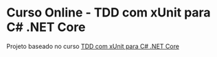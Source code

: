 # Curso Online - TDD com xUnit para C# .NET Core


Projeto baseado no curso [TDD com xUnit para C# .NET Core](https://www.udemy.com/course/automatizando-testes-para-sua-aplicacao)
